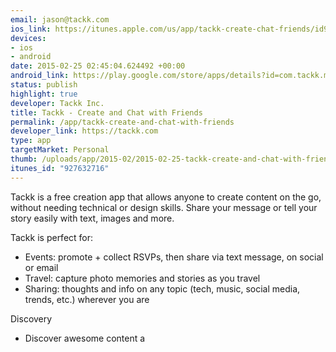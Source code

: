```yaml
--- 
email: jason@tackk.com
ios_link: https://itunes.apple.com/us/app/tackk-create-chat-friends/id927632716
devices: 
- ios
- android
date: 2015-02-25 02:45:04.624492 +00:00
android_link: https://play.google.com/store/apps/details?id=com.tackk.mobile
status: publish
highlight: true
developer: Tackk Inc.
title: Tackk - Create and Chat with Friends
permalink: /app/tackk-create-and-chat-with-friends
developer_link: https://tackk.com
type: app
targetMarket: Personal
thumb: /uploads/app/2015-02/2015-02-25-tackk-create-and-chat-with-friends.png
itunes_id: "927632716"
---
```


Tackk is a free creation app that allows anyone to create content on the go, without needing technical or design skills. Share your message or tell your story easily with text, images and more. 

Tackk is perfect for:
- Events: promote + collect RSVPs, then share via text message, on social or email
- Travel: capture photo memories and stories as you travel
- Sharing: thoughts and info on any topic (tech, music, social media, trends, etc.) wherever you are

Discovery
- Discover awesome content a
